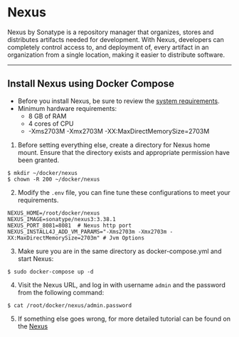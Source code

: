 # Nexus
Nexus by Sonatype is a repository manager that organizes, stores and distributes artifacts needed for development. With Nexus, developers can completely control access to, and deployment of, every artifact in an organization from a single location, making it easier to distribute software.

---

## Install Nexus using Docker Compose
- Before you install Nexus, be sure to review the [system requirements](https://help.sonatype.com/repomanager3/product-information/system-requirements).
- Minimum hardware requirements:
    - 8 GB of RAM
    - 4 cores of CPU
    - -Xms2703M  -Xmx2703M  -XX:MaxDirectMemorySize=2703M

1. Before setting everything else, create a directory for Nexus home mount. Ensure that the directory exists and appropriate permission have been granted.
```shell
$ mkdir ~/docker/nexus 
$ chown -R 200 ~/docker/nexus
``` 

2. Modify the `.env` file, you can fine tune these configurations to meet your requirements.
```properties 
NEXUS_HOME=/root/docker/nexus
NEXUS_IMAGE=sonatype/nexus3:3.38.1
NEXUS_PORT_8081=8081  # Nexus http port 
NEXUS_INSTALL4J_ADD_VM_PARAMS="-Xms2703m -Xmx2703m -XX:MaxDirectMemorySize=2703m" # Jvm Options
```

3. Make sure you are in the same directory as docker-compose.yml and start Nexus:
```shell 
$ sudo docker-compose up -d
```

4. Visit the Nexus URL,  and log in with username `admin` and the password from the following command:
```shell 
$ cat /root/docker/nexus/admin.password
```

5. If something else goes wrong, for more detailed tutorial can be found on the [Nexus](https://help.sonatype.com/repomanager3)